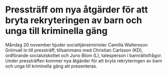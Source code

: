 # Pressträff om nya åtgärder för att bryta rekryteringen av barn och unga till kriminella gäng

Måndag 20 november bjuder socialtjänstminister Camilla Waltersson Grönvall in till pressträff, tillsammans med Christian Carlsson (KD), ordförande socialutskottet och Juno Blom (L), talesperson i barnrättsfrågor. Under pressträffen kommer nya åtgärder för att bryta rekryteringen av barn och unga till kriminella gäng att presenteras.
